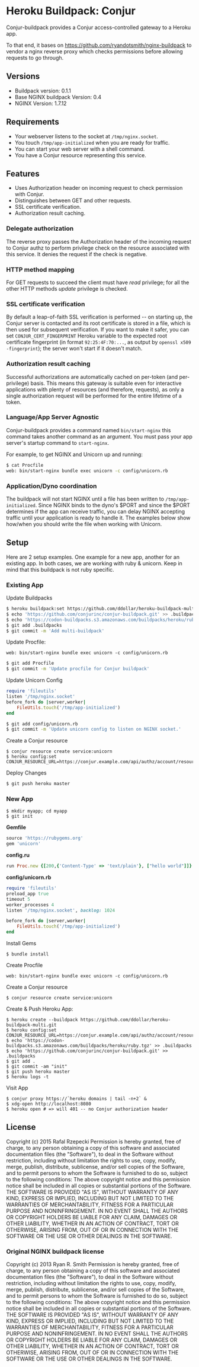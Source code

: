 # Heroku Buildpack: Conjur

Conjur-buildpack provides a Conjur access-controlled gateway to a Heroku app.

To that end, it bases on https://github.com/ryandotsmith/nginx-buildpack to
vendor a nginx reverse proxy which checks permissions before allowing requests
to go through.

## Versions

* Buildpack version: 0.1.1
* Base NGINX buildpack Version: 0.4
* NGINX Version: 1.7.12

## Requirements

* Your webserver listens to the socket at `/tmp/nginx.socket`.
* You touch `/tmp/app-initialized` when you are ready for traffic.
* You can start your web server with a shell command.
* You have a Conjur resource representing this service.

## Features

* Uses Authorization header on incoming request to check permission with Conjur.
* Distinguishes between GET and other requests.
* SSL certificate verification.
* Authorization result caching.

### Delegate authorization

The reverse proxy passes the Authorization header of the incoming request to
Conjur authz to perform privilege check on the resource associated with this
service. It denies the request if the check is negative.

### HTTP method mapping

For GET requests to succeed the client must have *read* privilege; for all the
other HTTP methods *update* privilege is checked.

### SSL certificate verification

By default a leap-of-faith SSL verification is performed -- on starting up, the
Conjur server is contacted and its root certificate is stored in a file, which
is then used for subsequent verification. If you want to make it safer, you
can set `CONJUR_CERT_FINGERPRINT` Heroku variable to the expected root
certificate fingerprint (in format `92:25:4F:70:...`, as output by
`openssl x509 -fingerprint`); the server won't start if it doesn't match.

### Authorization result caching

Successful authorizations are automatically cached on per-token (and
per-privilege) basis. This means this gateway is suitable even for interactive
applications with plenty of resources (and therefore, requests), as only a
single authorization request will be performed for the entire lifetime
of a token.

### Language/App Server Agnostic

Conjur-buildpack provides a command named `bin/start-nginx` this command takes another command as an argument. You must pass your app server's startup command to `start-nginx`.

For example, to get NGINX and Unicorn up and running:

```bash
$ cat Procfile
web: bin/start-nginx bundle exec unicorn -c config/unicorn.rb
```

### Application/Dyno coordination

The buildpack will not start NGINX until a file has been written to `/tmp/app-initialized`. Since NGINX binds to the dyno's $PORT and since the $PORT determines if the app can receive traffic, you can delay NGINX accepting traffic until your application is ready to handle it. The examples below show how/when you should write the file when working with Unicorn.

## Setup

Here are 2 setup examples. One example for a new app, another for an existing app. In both cases, we are working with ruby & unicorn. Keep in mind that this buildpack is not ruby specific.

### Existing App

Update Buildpacks
```bash
$ heroku buildpack:set https://github.com/ddollar/heroku-buildpack-multi.git
$ echo 'https://github.com/conjurinc/conjur-buildpack.git' >> .buildpacks
$ echo 'https://codon-buildpacks.s3.amazonaws.com/buildpacks/heroku/ruby.tgz' >> .buildpacks
$ git add .buildpacks
$ git commit -m 'Add multi-buildpack'
```
Update Procfile:
```
web: bin/start-nginx bundle exec unicorn -c config/unicorn.rb
```
```bash
$ git add Procfile
$ git commit -m 'Update procfile for Conjur buildpack'
```
Update Unicorn Config
```ruby
require 'fileutils'
listen '/tmp/nginx.socket'
before_fork do |server,worker|
	FileUtils.touch('/tmp/app-initialized')
end
```
```bash
$ git add config/unicorn.rb
$ git commit -m 'Update unicorn config to listen on NGINX socket.'
```

Create a Conjur resource
```sh-session
$ conjur resource create service:unicorn
$ heroku config:set CONJUR_RESOURCE_URL=https://conjur.example.com/api/authz/account/resources/service/unicorn
```

Deploy Changes
```bash
$ git push heroku master
```

### New App

```sh-session
$ mkdir myapp; cd myapp
$ git init
```

**Gemfile**
```ruby
source 'https://rubygems.org'
gem 'unicorn'
```

**config.ru**
```ruby
run Proc.new {[200,{'Content-Type' => 'text/plain'}, ["hello world"]]}
```

**config/unicorn.rb**
```ruby
require 'fileutils'
preload_app true
timeout 5
worker_processes 4
listen '/tmp/nginx.socket', backlog: 1024

before_fork do |server,worker|
	FileUtils.touch('/tmp/app-initialized')
end
```
Install Gems
```sh-session
$ bundle install
```
Create Procfile
```
web: bin/start-nginx bundle exec unicorn -c config/unicorn.rb
```
Create a Conjur resource
```sh-session
$ conjur resource create service:unicorn
```
Create & Push Heroku App:
```sh-session
$ heroku create --buildpack https://github.com/ddollar/heroku-buildpack-multi.git
$ heroku config:set CONJUR_RESOURCE_URL=https://conjur.example.com/api/authz/account/resources/service/unicorn
$ echo 'https://codon-buildpacks.s3.amazonaws.com/buildpacks/heroku/ruby.tgz' >> .buildpacks
$ echo 'https://github.com/conjurinc/conjur-buildpack.git' >> .buildpacks
$ git add .
$ git commit -am "init"
$ git push heroku master
$ heroku logs -t
```
Visit App
```sh-session
$ conjur proxy https://`heroku domains | tail -n+2` &
$ xdg-open http://localhost:8080
$ heroku open # => will 401 -- no Conjur authorization header
```

## License
Copyright (c) 2015 Rafal Rzepecki
Permission is hereby granted, free of charge, to any person obtaining a copy of this software and associated documentation files (the "Software"), to deal in the Software without restriction, including without limitation the rights to use, copy, modify, merge, publish, distribute, sublicense, and/or sell copies of the Software, and to permit persons to whom the Software is furnished to do so, subject to the following conditions:
The above copyright notice and this permission notice shall be included in all copies or substantial portions of the Software.
THE SOFTWARE IS PROVIDED "AS IS", WITHOUT WARRANTY OF ANY KIND, EXPRESS OR IMPLIED, INCLUDING BUT NOT LIMITED TO THE WARRANTIES OF MERCHANTABILITY, FITNESS FOR A PARTICULAR PURPOSE AND NONINFRINGEMENT. IN NO EVENT SHALL THE AUTHORS OR COPYRIGHT HOLDERS BE LIABLE FOR ANY CLAIM, DAMAGES OR OTHER LIABILITY, WHETHER IN AN ACTION OF CONTRACT, TORT OR OTHERWISE, ARISING FROM, OUT OF OR IN CONNECTION WITH THE SOFTWARE OR THE USE OR OTHER DEALINGS IN THE SOFTWARE.

### Original NGINX buildpack license
Copyright (c) 2013 Ryan R. Smith
Permission is hereby granted, free of charge, to any person obtaining a copy of this software and associated documentation files (the "Software"), to deal in the Software without restriction, including without limitation the rights to use, copy, modify, merge, publish, distribute, sublicense, and/or sell copies of the Software, and to permit persons to whom the Software is furnished to do so, subject to the following conditions:
The above copyright notice and this permission notice shall be included in all copies or substantial portions of the Software.
THE SOFTWARE IS PROVIDED "AS IS", WITHOUT WARRANTY OF ANY KIND, EXPRESS OR IMPLIED, INCLUDING BUT NOT LIMITED TO THE WARRANTIES OF MERCHANTABILITY, FITNESS FOR A PARTICULAR PURPOSE AND NONINFRINGEMENT. IN NO EVENT SHALL THE AUTHORS OR COPYRIGHT HOLDERS BE LIABLE FOR ANY CLAIM, DAMAGES OR OTHER LIABILITY, WHETHER IN AN ACTION OF CONTRACT, TORT OR OTHERWISE, ARISING FROM, OUT OF OR IN CONNECTION WITH THE SOFTWARE OR THE USE OR OTHER DEALINGS IN THE SOFTWARE.
